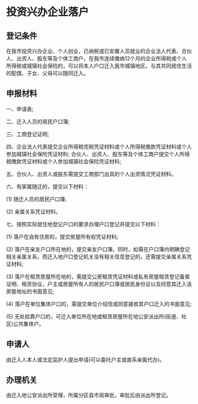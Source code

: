 # 投资兴办企业落户

## 登记条件

在我市投资兴办企业、个人创业，已纳税或已安置人员就业的企业法人代表、合伙人、出资人、股东等及个体工商户，在我市连续缴纳12个月的企业所得税或个人所得税或城镇社会保险的，可以将本人户口迁入我市城镇地区。与其共同居住生活的配偶、子女、父母可以随同迁入。

## 申报材料

一、申请表;

二、迁入人员的居民户口簿;

三、工商登记证明;

四、企业法人代表提交企业所得税完税凭证材料或个人所得税缴款凭证材料或个人参加城镇社会保险凭证材料; 合伙人、出资人、股东等及个体工商户提交个人所得税缴款凭证材料或个人参加城镇社会保险凭证材料;

五、合伙人、出资人或股东需提交工商部门出具的个人出资情况凭证材料。

六、有家属随迁的，提交以下材料：

  (1) 随迁人员的居民户口簿;

  (2) 亲属关系凭证材料。

七、按照实际居住地登记户口的要求办理户口登记并提交以下材料：

  (1) 落户在自有住房的，提交房屋所有权凭证材料;

  (2) 落户在亲友户口所在地的，提交亲友户口簿。同时，如需在户口簿内明确登记相关亲属关系，而迁入地户口登记机关没有相关信息登记的，还需提交亲属关系凭证材料;

  (3) 落户在租赁房屋所在地的，需提交公房租赁凭证材料或私有房屋租赁登记备案证明、租赁协议，户主或房屋所有人的居民户口簿或居民身份证以及同意其迁入该房屋地址的书面意见;

  (4) 落户在单位集体户口的，需提交单位介绍信或同意接收其户口迁入的书面意见;

  (5) 无处挂靠户口的，可迁入单位所在地或租赁房屋所在地公安派出所(街道、社区)公共集体户。

## 申请人

由迁入人本人或法定监护人提出申请(可以委托户主或直系亲属代办)。

## 办理机关

由迁入地公安派出所受理，所属分区县市局审批，审批后由派出所登记。